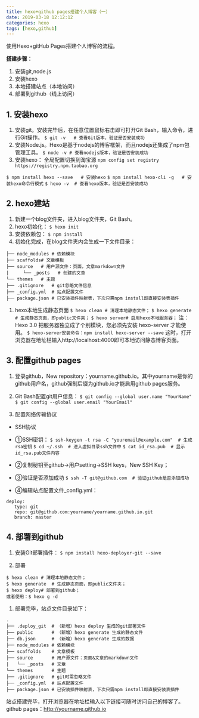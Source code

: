 ```yaml
---
title: hexo+github pages搭建个人博客（一）
date: 2019-03-18 12:12:12
categories: hexo
tags: [hexo,github]
---
```

使用Hexo+gitHub Pages搭建个人博客的流程。


**搭建步骤：**
1. 安装git,node.js
2. 安装hexo
3. 本地搭建站点（本地访问）
4. 部署到github（线上访问）

## 1. 安装hexo ##
1. 安装git。安装完毕后，在任意位置鼠标右击即可打开Git Bash，输入命令，进行Git操作。
`$ git -v   # 查看Git版本，验证是否安装成功`
1. 安装Node.js。Hexo是基于nodejs的博客框架，而且nodejs还集成了npm包管理工具。
`$ node -v # 查看nodejs版本，验证是否安装成功`
1. 安装hexo：
全局配置切换到淘宝源
`npm config set registry https://registry.npm.taobao.org`
 
 `$ npm install hexo --save   # 安装hexo`
`$ npm install hexo-cli -g   # 安装hexo命令行模式`
`$ hexo -v  # 查看hexo版本，验证是否安装成功`

## 2. hexo建站 ##
1. 新建一个blog文件夹，进入blog文件夹，Git Bash。
1. hexo初始化：
`$ hexo init`
1. 安装依赖包：
`$ npm install`
1. 初始化完成，在blog文件夹内会生成一下文件目录：
```
├── node_modules # 依赖模块
├── scaffolds# 文章模板
├── source   # 用户源文件：页面，文章markdown文件
| 　　 └── _posts   # 创建的文章
└── themes   # 主题
├── .gitignore   # git忽略文件信息
├── _config.yml  # 站点配置文件
├── package.json # 已安装插件映射表，下次只需npm install即直接安装表插件
```

1. hexo本地生成静态页面
`$ hexo clean # 清理本地静态文件；`
`$ hexo generate  # 生成静态页面，即public文件夹；`
`$ hexo server# 启用hexo本地服务器；`
注：Hexo 3.0 把服务器独立成了个别模块，您必须先安装 hexo-server 才能使用。
`$ hexo-server安装命令：npm install hexo-server --save`
这时，打开浏览器在地址栏输入http://localhost:4000即可本地访问静态博客页面。

## 3. 配置github pages ##

1. 登录github，New repository：yourname.github.io。其中yourname是你的github用户名，github强制后缀为github.io才能启用github pages服务。
1. Git Bash配置git用户信息：
`$ git config --global user.name "YourName"`
`$ git config --global user.email "YourEmail"`

1. 配置网络传输协议
- SSH协议
- ①SSH密钥：
`$ ssh-keygen -t rsa -C "youremail@example.com"  # 生成rsa密钥`
`$ cd ~/.ssh  # 进入虚拟目录ssh文件中`
`$ cat id_rsa.pub  # 显示id_rsa.pub文件内容`

- ②复制秘钥至github->用户setting->SSH keys，New SSH Key；
- ③验证是否添加成功
`$ ssh -T git@github.com  # 验证github是否添加成功`

- ④编辑站点配置文件_config.yml：
```
deploy: 
   type: git 
   repo: git@github.com:yourname/yourname.github.io.git 
   branch: master
```
## 4. 部署到github ##

1. 安装Git部署插件：
`$ npm install hexo-deployer-git --save`

1. 部署
```
$ hexo clean # 清理本地静态文件；
$ hexo generate  # 生成静态页面，即public文件夹；
$ hexo deploy# 部署到github；
或者使用：$ hexo g -d 
```
1. 部署完毕，站点文件目录如下：
```
.
├── .deploy_git  # （新增）hexo deploy 生成的git部署文件
├── public       # （新增）hexo generate 生成的静态文件
├── db.json      # （新增）hexo generate 生成的数据
├── node_modules # 依赖模块
├── scaffolds    # 文章模板
├── source       # 用户源文件：页面&文章的markdown文件
|   └── _posts   # 文章
└── themes       # 主题
├── .gitignore   # git时需忽略文件
├── _config.yml  # 站点配置文件
├── package.json # 已安装插件映射表，下次只需npm install即直接安装表插件
```
站点搭建完毕，打开浏览器在地址栏输入以下链接可随时访问自己的博客了。github pages：http://yourname.github.io